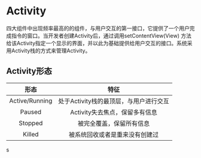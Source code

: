 # Activity

四大组件中出现频率最高的的组件，与用户交互的第一接口，它提供了一个用户完成指令的窗口。当开发者创建Activity后，通过调用setContentView(View) 方法给该Activity指定一个显示的界面，并以此为基础提供给用户交互的接口。系统采用Activity栈的方式来管理Activity。

## Activity形态

|       形态       |           特征            |
| :------------: | :---------------------: |
| Active/Running | 处于Activity栈的最顶层，与用户进行交互 |
|     Paused     |   Activity失去焦点，保留多有信息   |
|    Stopped     |      被完全覆盖，保留所有信息       |
|     Killed     |     被系统回收或者是重来没有创建过     |

s